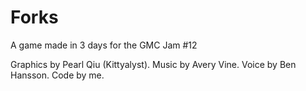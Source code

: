 # Forks

A game made in 3 days for the GMC Jam #12

Graphics by Pearl Qiu (Kittyalyst). Music by Avery Vine. Voice by Ben Hansson. Code by me. 
